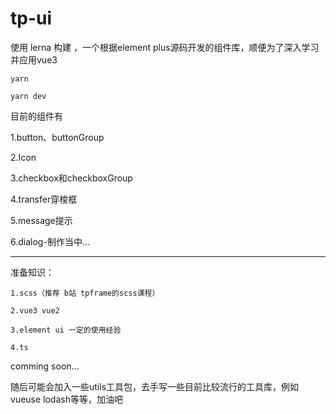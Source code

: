 # tp-ui



使用 lerna 构建 ，一个根据element plus源码开发的组件库，顺便为了深入学习并应用vue3

```shell
yarn 

yarn dev
```

目前的组件有

1.button、buttonGroup

2.Icon

3.checkbox和checkboxGroup

4.transfer穿梭框

5.message提示

6.dialog-制作当中...

------


准备知识：

```
1.scss（推荐 b站 tpframe的scss课程） 

2.vue3 vue2 

3.element ui 一定的使用经验

4.ts
```

comming soon...

随后可能会加入一些utils工具包，去手写一些目前比较流行的工具库，例如vueuse lodash等等，加油吧
